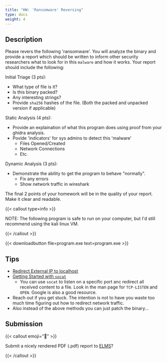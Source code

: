 ```yaml
---
title: "HW: 'Ransomware' Reversing"
type: docs
weight: 4
---
```


## Description

Please revers the following 'ransomware'. You will analyze the binary and
provide a report which should be written to inform other security researchers
what to look for in this `malware` and how it works. Your report should include
the following:

Initial Triage (3 pts):

- What type of file is it?
- Is this binary packed?
- Any interesting strings?
- Provide `sha256` hashes of the file. (Both the packed and unpacked version if
  applicable)

Static Analysis (4 pts):

- Provide an explaination of what this program does using proof from your ghidra
  analysis.
- Povide 'indicators' for sys admins to detect this 'malware'
  - Files Opened/Created
  - Network Connections
  - Etc.

Dynamic Analysis (3 pts):

- Demonstrate the ability to get the program to behave "normally".
  - Fix any errors
  - Show network traffic in wireshark

The final 2 points of your homework will be in the quality of your report. Make
it clear and readable.

{{< callout type=info >}}

NOTE: The following program is safe to run on your computer, but I'd still
recommend using the kali linux VM.

{{< /callout >}}

{{< downloadbutton file=program.exe text=program.exe >}}

## Tips

- [Redirect External IP to localhost](https://askubuntu.com/questions/1168293/redirect-an-external-ip-to-localhost)
- [Getting Started with `socat`](https://www.redhat.com/en/blog/getting-started-socat)
  - You can use `socat` to listen on a specific port anc redirect all received
    content to a file. Look in the man page for `TCP-LISTEN` and `OPEN`. Google
    is also a good resource.
- Reach out if you get stuck. The intention is not to have you waste too much
  time figuring out how to redirect network traffic.
- Also instead of the above methods you can just patch the binary...

## Submission

{{< callout emoji="📝" >}}

Submit a nicely rendered PDF (.pdf) report to
[ELMS](https://umd.instructure.com/courses/1374508/assignments)?

{{< /callout >}}
